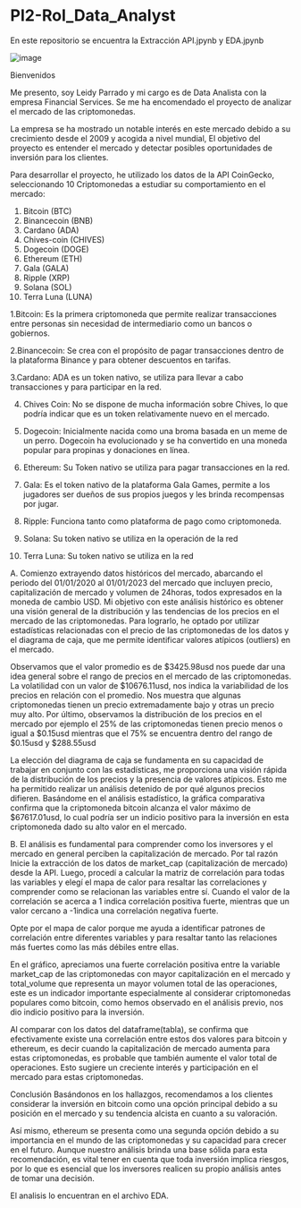 # PI2-Rol_Data_Analyst
En este repositorio se encuentra la Extracción API.jpynb y EDA.jpynb



![image](https://github.com/Leidypv/PI2-Rol_Data_Analyst/assets/122382146/1879ba47-691f-4e11-a78e-ecc7365b5f5d)

 
Bienvenidos 

Me presento, soy Leidy Parrado y mi cargo es de Data Analista con la empresa Financial Services. Se me ha encomendado el proyecto de analizar el mercado de las criptomonedas.

La empresa se ha mostrado un notable interés en este mercado debido a su crecimiento desde el 2009 y acogida a nivel mundial, El objetivo del proyecto es entender el mercado y detectar posibles oportunidades de inversión para los clientes. 
 
 Para desarrollar el proyecto, he utilizado los datos de la API CoinGecko, seleccionando 10 Criptomonedas a estudiar su comportamiento en el mercado: 
 
1.	Bitcoin (BTC)
2.	Binancecoin (BNB)
3.	Cardano (ADA)
4.	Chives-coin (CHIVES)
5.	Dogecoin (DOGE)
6.	Ethereum (ETH)
7.	Gala (GALA)
8.	Ripple (XRP)
9.	Solana (SOL)
10.	Terra Luna (LUNA)
    
1.Bitcoin: Es la primera criptomoneda que permite realizar transacciones entre personas sin necesidad de intermediario como un bancos o gobiernos.

2.Binancecoin: Se crea con el propósito de pagar transacciones dentro de la plataforma Binance y para obtener descuentos en tarifas.

3.Cardano: ADA es un token nativo, se utiliza para llevar a cabo transacciones y para participar en la red. 

4. Chives Coin: No se dispone de mucha información sobre Chives, lo que podría indicar que es un token relativamente nuevo en el mercado.

5. Dogecoin: Inicialmente nacida como una broma basada en un meme de un perro. Dogecoin ha evolucionado y se ha convertido en una moneda popular para propinas y donaciones en línea.

6. Ethereum: Su Token nativo se utiliza para pagar transacciones en la red.

7. Gala: Es el token nativo de la plataforma Gala Games, permite a los jugadores ser dueños de sus propios juegos y les brinda recompensas por jugar.

8. Ripple: Funciona tanto como plataforma de pago como criptomoneda.

9. Solana: Su token nativo se utiliza en la operación de la red

10. Terra Luna: Su token nativo se utiliza en la red 

A.   Comienzo extrayendo datos históricos del mercado, abarcando el periodo del 01/01/2020 al 01/01/2023 del mercado que incluyen precio, capitalización de mercado y volumen de 24horas, todos expresados en la moneda de cambio USD. 
Mi objetivo con este análisis histórico es obtener una visión general de la distribución y las tendencias de los precios en el mercado de las criptomonedas. Para lograrlo, he optado por utilizar estadísticas relacionadas con el precio de las criptomonedas de los datos y el diagrama de caja, que me permite identificar valores atípicos (outliers) en el mercado.

Observamos que el valor promedio es de $3425.98usd nos puede dar una idea general sobre el rango de precios en el mercado de las criptomonedas. La volatilidad con un valor de $10676.11usd, nos indica la variabilidad de los precios en relación con el promedio. Nos muestra que algunas criptomonedas tienen un precio extremadamente bajo y otras un precio muy alto. Por último, observamos la distribución de los precios en el mercado por ejemplo el 25% de las criptomonedas tienen precio menos o igual a $0.15usd mientras que el 75% se encuentra dentro del rango de $0.15usd y $288.55usd 

La elección del diagrama de caja se fundamenta en su capacidad de trabajar en conjunto con las estadísticas, me proporciona una visión rápida de la distribución de los precios y la presencia de valores atípicos. Esto me ha permitido realizar un análisis detenido de por qué algunos precios difieren. 
Basándome en el análisis estadístico, la gráfica comparativa confirma que la criptomoneda bitcoin alcanza el valor máximo de $67617.01usd, lo cual podría ser un indicio positivo para la inversión en esta criptomoneda dado su alto valor en el mercado.  

B.   El análisis es fundamental para comprender como los inversores y el mercado en general perciben la capitalización de mercado. Por tal razón Inicie la extracción de los datos de market_cap (capitalización de mercado) desde la API. 
Luego, procedí a calcular la matriz de correlación para todas las variables y elegí el mapa de calor para resaltar las correlaciones y comprender como se relacionan las variables entre sí. Cuando el valor de la correlación se acerca a 1 indica correlación positiva fuerte, mientras que un valor cercano a -1indica una correlación negativa fuerte. 

Opte por el mapa de calor porque me ayuda a identificar patrones de correlación entre diferentes variables y para resaltar tanto las relaciones más fuertes como las más débiles entre ellas. 

En el gráfico, apreciamos una fuerte correlación positiva entre la variable market_cap de las criptomonedas con mayor capitalización en el mercado y total_volume que representa un mayor volumen total de las operaciones, este es un indicador importante especialmente al considerar criptomonedas populares como bitcoin, como hemos observado en el análisis previo, nos dio indicio positivo para la inversión. 

Al comparar con los datos del dataframe(tabla), se confirma que efectivamente existe una correlación entre estos dos valores para bitcoin y ethereum, es decir cuando la capitalización de mercado aumenta para estas criptomonedas, es probable que también aumente el valor total de operaciones. Esto sugiere un creciente interés y participación en el mercado para estas criptomonedas.  

Conclusión
Basándonos en los hallazgos, recomendamos a los clientes considerar la inversión en bitcoin como una opción principal debido a su posición en el mercado y su tendencia alcista en cuanto a su valoración.

Así mismo, ethereum se presenta como una segunda opción debido a su importancia en el mundo de las criptomonedas y su capacidad para crecer en el futuro.
Aunque nuestro análisis brinda una base sólida para esta recomendación, es vital tener en cuenta que toda inversión implica riesgos, por lo que es esencial que los inversores realicen su propio análisis antes de tomar una decisión. 

El analisis lo encuentran en el archivo EDA. 

